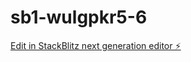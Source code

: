 # sb1-wulgpkr5-6

[Edit in StackBlitz next generation editor ⚡️](https://stackblitz.com/~/github.com/garret1U/sb1-wulgpkr5-6)